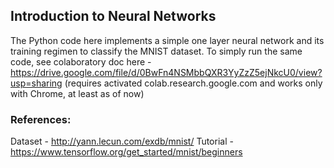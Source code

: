 ## Introduction to Neural Networks
The Python code here implements a simple one layer neural network and its training regimen to classify the MNIST dataset. To simply run the same code, see colaboratory doc here - https://drive.google.com/file/d/0BwFn4NSMbbQXR3YyZzZ5ejNkcU0/view?usp=sharing (requires activated colab.research.google.com and works only with Chrome, at least as of now)

### References:
Dataset - http://yann.lecun.com/exdb/mnist/ 
Tutorial - https://www.tensorflow.org/get_started/mnist/beginners 
